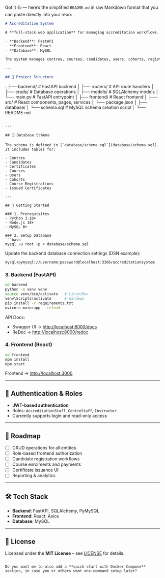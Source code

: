Got it 👍 — here’s the simplified `README.md` in raw Markdown format that you can paste directly into your repo:

```markdown
# Accreditation System

A **full-stack web application** for managing accreditation workflows.  

- **Backend**: FastAPI  
- **Frontend**: React  
- **Database**: MySQL  

The system manages centres, courses, candidates, users, cohorts, registrations, and issued certificates, with authentication and role-based access.  

---

## 📂 Project Structure

```

.
├── backend/               # FastAPI backend
│   ├── routers/           # API route handlers
│   ├── cruds/             # Database operations
│   ├── models/            # SQLAlchemy models
│   └── main.py            # FastAPI entrypoint
│
├── frontend/              # React frontend
│   ├── src/               # React components, pages, services
│   └── package.json
│
├── database/
│   └── schema.sql         # MySQL schema creation script
│
└── README.md

````

---

## 🗄 Database Schema

The schema is defined in [`database/schema.sql`](database/schema.sql).  
It includes tables for:

- Centres  
- Candidates  
- Certificates  
- Courses  
- Users  
- Cohorts  
- Course Registrations  
- Issued Certificates  

---

## 🚀 Getting Started

### 1. Prerequisites
- Python 3.10+  
- Node.js 18+  
- MySQL 8+  

### 2. Setup Database
```bash
mysql -u root -p < database/schema.sql
````

Update the backend database connection settings (DSN example):

```
mysql+pymysql://username:password@localhost:3306/accreditationsystem
```

### 3. Backend (FastAPI)

```bash
cd backend
python -m venv venv
source venv/bin/activate   # Linux/Mac
venv\Scripts\activate      # Windows
pip install -r requirements.txt
uvicorn main:app --reload
```

API Docs:

* Swagger UI → [http://localhost:8000/docs](http://localhost:8000/docs)
* ReDoc → [http://localhost:8000/redoc](http://localhost:8000/redoc)

### 4. Frontend (React)

```bash
cd frontend
npm install
npm start
```

Frontend → [http://localhost:3000](http://localhost:3000)

---

## 🔐 Authentication & Roles

* **JWT-based authentication**
* Roles: `AccreditationStaff`, `CentreStaff`, `Instructor`
* Currently supports login and read-only access

---

## 📌 Roadmap

* [ ] CRUD operations for all entities
* [ ] Role-based frontend authorization
* [ ] Candidate registration workflows
* [ ] Course enrolments and payments
* [ ] Certificate issuance UI
* [ ] Reporting & analytics

---

## 🛠 Tech Stack

* **Backend**: FastAPI, SQLAlchemy, PyMySQL
* **Frontend**: React, Axios
* **Database**: MySQL

---

## 📜 License

Licensed under the **MIT License** – see [LICENSE](LICENSE) for details.

```

Do you want me to also add a **quick start with Docker Compose** section, in case you or others want one-command setup later?
```
